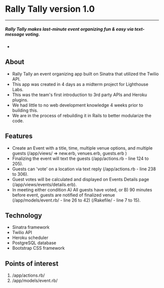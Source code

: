 # Rally Tally version 1.0 
---
##### Rally Tally makes last-minute event organizing fun & easy via text-message voting.
-
## About
- Rally Tally an event organizing app built on Sinatra that utilized the Twilio API.
- This app was created in 4 days as a midterm project for Lighthouse Labs.
- This was the team's first introduction to 3rd party APIs and Heroku plugins.
- We had little to no web development knowledge 4 weeks prior to building this.
- We are in the process of rebuilding it in Rails to better modularize the code.

## Features
- Create an Event with a title, time, multiple venue options, and multiple guests (/app/views/ => new.erb, venues.erb, guests.erb )
- Finalizing the event will text the guests (/app/actions.rb - line 124 to 205).
- Guests can 'vote' on a location via text reply (/app/actions.rb - line 238 to 306).
- Guest votes will be calculated and displayed on Events Details page (/app/views/events/details.erb).
- In meeting either condition A) All guests have voted, or B) 90 minutes before event, guests are notified of finalized venue (/app/models/event.rb/ - line 26 to 42)  (/Rakefile/ - line 7 to 15).

## Technology
- Sinatra framework
- Twilio API
- Heroku scheduler 
- PostgreSQL database
- Bootstrap CSS framework

## Points of interest
1. /app/actions.rb/
2. /app/models/event.rb/

